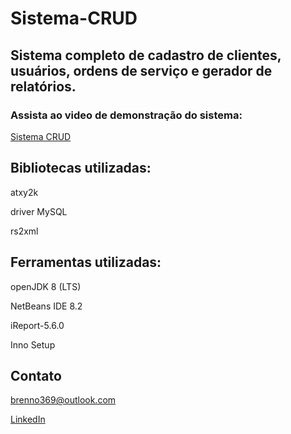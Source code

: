 # Sistema-CRUD
## Sistema completo de cadastro de clientes, usuários, ordens de serviço e gerador de relatórios.

### Assista ao video de demonstração do sistema:

[Sistema CRUD](https://www.youtube.com/watch?v=QDmb0AWEFug)


## Bibliotecas utilizadas:

atxy2k

driver MySQL

rs2xml

## Ferramentas utilizadas:

openJDK 8 (LTS)

NetBeans IDE 8.2

iReport-5.6.0

Inno Setup

## Contato

brenno369@outlook.com

[LinkedIn](https://www.linkedin.com/in/brenno-oliveira-b51115231/)
